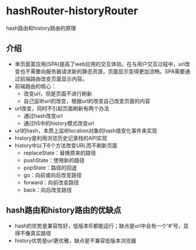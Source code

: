 # hashRouter-historyRouter
hash路由和history路由的原理

## 介绍
   * 单页面富应用(SPA)提高了web应用的交互体验。在与用户交互过程中，url改变也不需要向服务器请求新的静态资源，页面显示变得更加流畅。SPA需要通过前端路由改变页面显示内容。
   * 前端路由的核心：
      * 改变url，但是页面不进行刷新
      * 自己监听url的改变，根据url的改变自己改变页面的内容
   * url改变，同时不引起页面刷新有两个办法
      * 通过hash改变url
      * 通过h5中的history模式改变url
   * url的hash，本质上监听location对象的hash值变化事件来实现
   * history是利用浏览历史记录栈的API实现
   * history中以下6个方法改变URL而不刷新页面
      * replaceState：替换原来的路径
      * pushState：使用新的路径
      * popState：路径的回退
      * go：向前或向后改变路径
      * forward：向前改变路径
      * back：向后改变路径

## hash路由和history路由的优缺点
   * hash的优势是兼容性好，低版本IE都能运行；缺点是url中会有一个'#'号，显得不像真实路径
   * history优势是url更优雅，缺点是不兼容低版本浏览器

